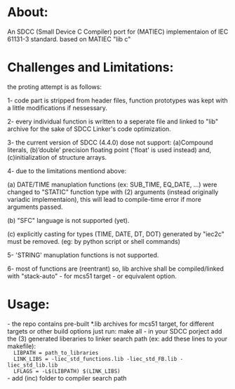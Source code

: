 <h1>About:</h1>

An SDCC (Small Device C Compiler) port for (MATIEC) implementaion of 
IEC 61131-3 standard.
based on MATIEC "lib c"

<h1>Challenges and Limitations:</h1>

the proting attempt is as follows:

1- code part is stripped from header files, function prototypes
   was kept with a little modifications if nessessary.
   
2- every individual function is written to a seperate file and linked to "lib"
   archive for the sake of SDCC Linker's code optimization.
   
3- the current version of SDCC (4.4.0) dose not support: (a)Compound  
   literals, (b)’double’ precision floating point ('float' is used instead)
   and,(c)initialization of structure arrays.
   
4- due to the limitations mentiond above:

   (a) DATE/TIME manuplation functions (ex: SUB_TIME, EQ_DATE, ...) were 
	 changed to "STATIC" function type with (2) arguments (instead originally 
	 variadic implementaion), this will lead to compile-time error 
	 if more arguments passed.
  
   (b) "SFC" language is not supported (yet).
   
   (c) explicitly casting for types (TIME, DATE, DT, DOT) generated by "iec2c"
	   must be removed. (eg: by python script or shell commands)
    
5- 'STRING' manuplation functions is not supported.

6- most of functions are (reentrant) so, lib archive shall be compiled/linked with 
   "stack-auto" - for mcs51 target - or equivalent option.
   
<h1>Usage:</h1>
- the repo contains pre-built *.lib archives for mcs51 target, for different targets or
  other build options just run:
  make all
- in your SDCC porject add the (3) generated liberaries to linker search path (ex: add these lines to your makefile):
<code>
  LIBPATH = path_to_libraries
  LINK_LIBS = -liec_std_functions.lib -liec_std_FB.lib -liec_std_lib.lib
  LFLAGS = -L$(LIBPATH) $(LINK_LIBS)
</code>
- add (inc) folder to compiler search path
